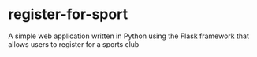 # register-for-sport
A simple web application written in Python using the Flask framework that allows users to register for a sports club
